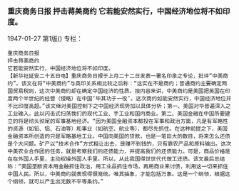 ### 重庆商务日报  抨击蒋美商约  它若能安然实行，中国经济地位将不如印度。

1947-01-27
第1版()
专栏：

    重庆商务日报
    抨击蒋美商约
    它若能安然实行，中国经济地位将不如印度。
    【新华社延安二十五日电】重庆商务日报于上月二十二日发表一署名印泉之专论，批评“中美商约”。该文在将“中美商约”与英印关系相比较之后称：“这实在不是商约；普通商约主要确定两国贸易税则，这次中美商约却在确定中国经济的性质。按内容来讲，中美商约是美国把英国在印度两个半世纪的经营（侵略）在中国‘毕其功于一役’。这次商约如能安然实行，中国经济地位并不比印度高超。”该文继对美国控制下之中国经济现势加以具体分析；第一、美国对华普遍深入之工业输入，此以闪击式扫荡我们的现代工业、手工业和国内商业。第二、美国金融在中国所要建立的将是彻头彻尾的军事基地经济。“因为美国金融资本都投在军事和政治方面，凡是有军略性的资源（如铅、铝、石油等）和事业（如航空、航业等），都尽先抓住。在这种前提之下，美国金融资本所创造的只是军略基地工业。中国向美国的贷款，也是一笔巨大的数目，将来怎么还债是个大问题。矿产以“技术合作”方式租让出去，是赚不到钱的，只有靠农产品和原料输出。这次中美农业合作团的任务，就是考察我们的还债能力，并提高我们的还债能力。可是，商品价格是在在外国人手里，主动权操外国人手里。所以，从此我国得世世代代做工还债。该文最后总结称：“美国垄断资本用金融抓住政治，用工业品抓住市场，再用商业来讨债，利用这一切来抓住中国人民。所以，中美商约就表现得很笼统。唯其抽象，才能包括万象。这是一个纲领，根据这个纲领，就可以产生出无数不平等条约。”
